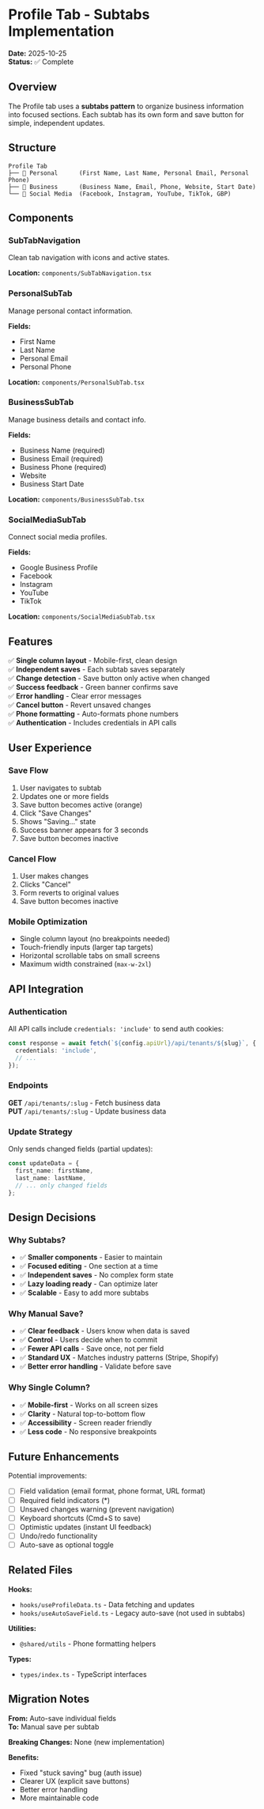 # Profile Tab - Subtabs Implementation

**Date:** 2025-10-25  
**Status:** ✅ Complete

## Overview

The Profile tab uses a **subtabs pattern** to organize business information into focused sections. Each subtab has its own form and save button for simple, independent updates.

## Structure

```
Profile Tab
├── 👤 Personal      (First Name, Last Name, Personal Email, Personal Phone)
├── 🏢 Business      (Business Name, Email, Phone, Website, Start Date)
└── 📱 Social Media  (Facebook, Instagram, YouTube, TikTok, GBP)
```

## Components

### SubTabNavigation
Clean tab navigation with icons and active states.

**Location:** `components/SubTabNavigation.tsx`

### PersonalSubTab
Manage personal contact information.

**Fields:**
- First Name
- Last Name  
- Personal Email
- Personal Phone

**Location:** `components/PersonalSubTab.tsx`

### BusinessSubTab
Manage business details and contact info.

**Fields:**
- Business Name (required)
- Business Email (required)
- Business Phone (required)
- Website
- Business Start Date

**Location:** `components/BusinessSubTab.tsx`

### SocialMediaSubTab
Connect social media profiles.

**Fields:**
- Google Business Profile
- Facebook
- Instagram
- YouTube
- TikTok

**Location:** `components/SocialMediaSubTab.tsx`

## Features

✅ **Single column layout** - Mobile-first, clean design  
✅ **Independent saves** - Each subtab saves separately  
✅ **Change detection** - Save button only active when changed  
✅ **Success feedback** - Green banner confirms save  
✅ **Error handling** - Clear error messages  
✅ **Cancel button** - Revert unsaved changes  
✅ **Phone formatting** - Auto-formats phone numbers  
✅ **Authentication** - Includes credentials in API calls  

## User Experience

### Save Flow
1. User navigates to subtab
2. Updates one or more fields
3. Save button becomes active (orange)
4. Click "Save Changes"
5. Shows "Saving..." state
6. Success banner appears for 3 seconds
7. Save button becomes inactive

### Cancel Flow
1. User makes changes
2. Clicks "Cancel"
3. Form reverts to original values
4. Save button becomes inactive

### Mobile Optimization
- Single column layout (no breakpoints needed)
- Touch-friendly inputs (larger tap targets)
- Horizontal scrollable tabs on small screens
- Maximum width constrained (`max-w-2xl`)

## API Integration

### Authentication
All API calls include `credentials: 'include'` to send auth cookies:

```typescript
const response = await fetch(`${config.apiUrl}/api/tenants/${slug}`, {
  credentials: 'include',
  // ...
});
```

### Endpoints

**GET** `/api/tenants/:slug` - Fetch business data  
**PUT** `/api/tenants/:slug` - Update business data

### Update Strategy
Only sends changed fields (partial updates):

```typescript
const updateData = {
  first_name: firstName,
  last_name: lastName,
  // ... only changed fields
};
```

## Design Decisions

### Why Subtabs?
- ✅ **Smaller components** - Easier to maintain
- ✅ **Focused editing** - One section at a time
- ✅ **Independent saves** - No complex form state
- ✅ **Lazy loading ready** - Can optimize later
- ✅ **Scalable** - Easy to add more subtabs

### Why Manual Save?
- ✅ **Clear feedback** - Users know when data is saved
- ✅ **Control** - Users decide when to commit
- ✅ **Fewer API calls** - Save once, not per field
- ✅ **Standard UX** - Matches industry patterns (Stripe, Shopify)
- ✅ **Better error handling** - Validate before save

### Why Single Column?
- ✅ **Mobile-first** - Works on all screen sizes
- ✅ **Clarity** - Natural top-to-bottom flow
- ✅ **Accessibility** - Screen reader friendly
- ✅ **Less code** - No responsive breakpoints

## Future Enhancements

Potential improvements:
- [ ] Field validation (email format, phone format, URL format)
- [ ] Required field indicators (*)
- [ ] Unsaved changes warning (prevent navigation)
- [ ] Keyboard shortcuts (Cmd+S to save)
- [ ] Optimistic updates (instant UI feedback)
- [ ] Undo/redo functionality
- [ ] Auto-save as optional toggle

## Related Files

**Hooks:**
- `hooks/useProfileData.ts` - Data fetching and updates
- `hooks/useAutoSaveField.ts` - Legacy auto-save (not used in subtabs)

**Utilities:**
- `@shared/utils` - Phone formatting helpers

**Types:**
- `types/index.ts` - TypeScript interfaces

## Migration Notes

**From:** Auto-save individual fields  
**To:** Manual save per subtab

**Breaking Changes:** None (new implementation)

**Benefits:**
- Fixed "stuck saving" bug (auth issue)
- Clearer UX (explicit save buttons)
- Better error handling
- More maintainable code

